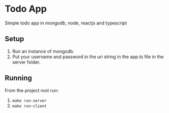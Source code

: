 # Todo App
Simple todo app in mongodb, node, reactjs and typescript

## Setup
1.  Run an instance of mongodb.
2.  Put your username and password in the uri string in the app.ts file in the server folder.

## Running
From the project root run:
1.  `make run-server`
2.  `make run-client`



